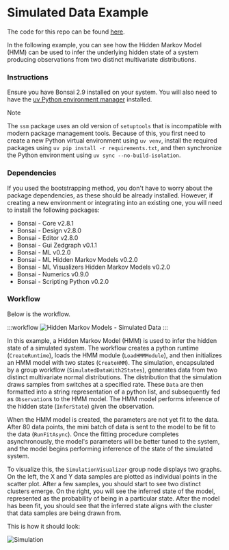 # Simulated Data Example

The code for this repo can be found [here](https://github.com/bonsai-rx/machinelearning-examples/tree/main/examples/HiddenMarkovModels/SimulatedData).

In the following example, you can see how the Hidden Markov Model (HMM) can be used to infer the underlying hidden state of a system producing observations from two distinct multivariate distributions.

### Instructions

Ensure you have Bonsai 2.9 installed on your system. You will also need to have the [uv Python environment manager](https://docs.astral.sh/uv/) installed.

> [!NOTE]
> The `ssm` package uses an old version of `setuptools` that is incompatible with modern package management tools. Because of this, you first need to create a new Python virtual environment using `uv venv`, install the required packages using `uv pip install -r requirements.txt`, and then synchronize the Python environment using `uv sync --no-build-isolation`. 

### Dependencies

If you used the bootstrapping method, you don't have to worry about the package dependencies, as these should be already installed. However, if creating a new environment or integrating into an existing one, you will need to install the following packages:

* Bonsai - Core v2.8.1
* Bonsai - Design v2.8.0
* Bonsai - Editor v2.8.0
* Bonsai - Gui Zedgraph v0.1.1
* Bonsai - ML v0.2.0
* Bonsai - ML Hidden Markov Models v0.2.0
* Bonsai - ML Visualizers Hidden Markov Models v0.2.0
* Bonsai - Numerics v0.9.0
* Bonsai - Scripting Python v0.2.0

### Workflow

Below is the workflow.

:::workflow
![Hidden Markov Models - Simulated Data](SimulatedData.bonsai)
:::

In this example, a Hidden Markov Model (HMM) is used to infer the hidden state of a simulated system. The workflow creates a python runtime (`CreateRuntime`), loads the HMM module (`LoadHMMModule`), and then initializes an HMM model with two states (`CreateHMM`). The simulation, encapsulated by a group workflow (`SimulatedDataWith2States`), generates data from two distinct multivariate normal distributions. The distribution that the simulation draws samples from switches at a specified rate. These `Data` are then formatted into a string representation of a python list, and subsequently fed as `Observation`s to the HMM model. The HMM model performs inference of the hidden state (`InferState`) given the observation.

When the HMM model is created, the parameters are not yet fit to the data. After 80 data points, the mini batch of data is sent to the model to be fit to the data (`RunFitAsync`). Once the fitting procedure completes asynchronously, the model's parameters will be better tuned to the system, and the model begins performing inferrence of the state of the simulated system. 

To visualize this, the `SimulationVisualizer` group node displays two graphs. On the left, the X and Y data samples are plotted as individual points in the scatter plot. After a few samples, you should start to see two distinct clusters emerge. On the right, you will see the inferred state of the model, represented as the probability of being in a particular state. After the model has been fit, you should see that the inferred state aligns with the cluster that data samples are being drawn from.

This is how it should look:

![Simulation](Simulation.gif)
